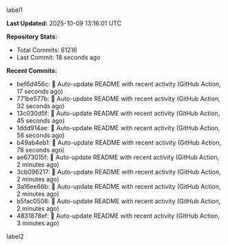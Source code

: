 
label1 
<!-- ACTIVITY_START -->
**Last Updated:** 2025-10-09 13:16:01 UTC

**Repository Stats:**
- Total Commits: 61216
- Last Commit: 18 seconds ago

**Recent Commits:**
- bef6d456c: 🤖 Auto-update README with recent activity (GitHub Action, 17 seconds ago)
- 771be577b: 🤖 Auto-update README with recent activity (GitHub Action, 32 seconds ago)
- 13c030d5f: 🤖 Auto-update README with recent activity (GitHub Action, 45 seconds ago)
- 1ddd914ae: 🤖 Auto-update README with recent activity (GitHub Action, 56 seconds ago)
- b49ab4eb1: 🤖 Auto-update README with recent activity (GitHub Action, 78 seconds ago)
- ae673015f: 🤖 Auto-update README with recent activity (GitHub Action, 2 minutes ago)
- 3cb096217: 🤖 Auto-update README with recent activity (GitHub Action, 2 minutes ago)
- 3a16ee66b: 🤖 Auto-update README with recent activity (GitHub Action, 2 minutes ago)
- b5fac0508: 🤖 Auto-update README with recent activity (GitHub Action, 2 minutes ago)
- 4831878ef: 🤖 Auto-update README with recent activity (GitHub Action, 3 minutes ago)
<!-- ACTIVITY_END -->

label2
